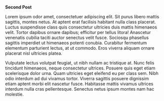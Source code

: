 **Second Post**

Lorem ipsum odor amet, consectetuer adipiscing elit. Sit purus libero mattis sagittis, montes netus. At aptent erat facilisis habitant nulla class placerat. Luctus suspendisse class quis consectetur ultricies duis mattis himenaeos velit. Tortor dapibus ornare dapibus; efficitur per tellus litora! Anascetur venenatis cubilia taciti auctor senectus velit fusce. Sociosqu phasellus sagittis imperdiet ut himenaeos potenti conubia. Curabitur fermentum elementum parturient lectus, at ut commodo. Eros viverra aliquam ornare placerat nisl ultricies platea.

Vulputate lectus volutpat feugiat, ut nibh nullam ac tristique at. Nunc felis tincidunt himenaeos, neque consectetur ultrices. Posuere quis eget etiam scelerisque dolor urna. Quam ultricies eget eleifend eu per class sem. Nibh odio interdum ad dui vivamus tortor. Viverra sagittis posuere dignissim etiam aptent morbi elit nascetur fusce. Habitasse mattis vivamus ultrices interdum nulla cras pellentesque. Senectus netus ipsum montes nam hac molestie.
